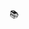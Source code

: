 📚

<!-- [![BKodes's GitHub stats](https://github-readme-stats.vercel.app/api?username=bkodes&count_private=true&include_all_commits=true)](https://github.com/bkodes/github-readme-stats) -->
<!--
**bkodes/bkodes** is a ✨ _special_ ✨ repository because its `README.md` (this file) appears on your GitHub profile.

Here are some ideas to get you started:

- 🔭 I’m currently working on ...
- 🌱 I’m currently learning ...
- 👯 I’m looking to collaborate on ...
- 🤔 I’m looking for help with ...
- 💬 Ask me about ...
- 📫 How to reach me: ...
- 😄 Pronouns: ...
- ⚡ Fun fact: ...
-->
